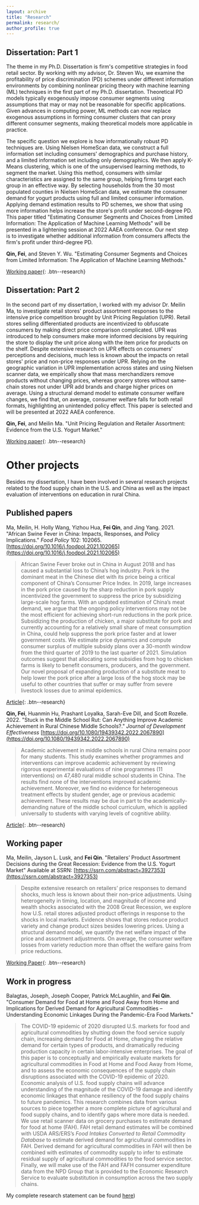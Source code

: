 ```yaml
---
layout: archive
title: "Research"
permalink: research/
author_profile: true
---
```


## Dissertation: Part 1

The theme in my Ph.D. Dissertation is firm's competitive strategies in food retail sector. By working with my advisor, Dr. Steven Wu, we examine the profitability of price discrimination (PD) schemes under different information environments by combining nonlinear pricing theory with machine learning (ML) techniques in the first part of my Ph.D. dissertation. Theoretical PD models typically exogenously impose consumer segments using assumptions that may or may not be reasonable for specific applications. Given advances in computing power, ML methods can now replace exogenous assumptions in forming consumer clusters that can proxy different consumer segments, making theoretical models more applicable in practice. 

The specific question we explore is how informationally robust PD techniques are. Using Nielsen HomeScan data, we construct a full information set including consumers' demographics and purchase history, and a limited information set including only demographics. We then apply K-Means clustering, which is one of the unsupervised learning methods, to segment the market. Using this method, consumers with similar characteristics are assigned to the same group, helping firms target each group in an effective way. By selecting households from the 30 most populated counties in Nielsen HomeScan data, we estimate the consumer demand for yogurt products using full and limited consumer information. Applying demand estimation results to PD schemes, we show that using more information helps increase the store's profit under second-degree PD. This paper titled "Estimating Consumer Segments and Choices from Limited Information: The Application of Machine Learning Methods" will be presented in a lightening session at 2022 AAEA conference. Our next step is to investigate whether additional information from consumers affects the firm's profit under third-degree PD.

**Qin, Fei**, and Steven Y. Wu. "Estimating Consumer Segments and Choices from Limited Information: The Application of Machine Learning Methods."

[Working paper](https://ssrn.com/abstract=4153003){: .btn--research}

## Dissertation: Part 2

In the second part of my dissertation, I worked with my advisor Dr. Meilin Ma, to investigate retail stores' product assortment responses to the intensive price competition brought by Unit Pricing Regulation (UPR). Retail stores selling differentiated products are incentivized to obfuscate consumers by making direct price comparison complicated. UPR was introduced to help consumers make more informed decisions by requiring the store to display the unit price along with the item price for products on the shelf. Despite extensive research on UPR effects on consumers' perceptions and decisions, much less is known about the impacts on retail stores' price and non-price responses under UPR. Relying on the geographic variation in UPR implementation across states and using Nielsen scanner data, we empirically show that mass merchandizers remove products without changing prices, whereas grocery stores without same-chain stores not under UPR add brands and charge higher prices on average. Using a structural demand model to estimate consumer welfare changes, we find that, on average, consumer welfare falls for both retail formats, highlighting an unintended policy effect. This paper is selected and will be presented at 2022 AAEA conference.

**Qin, Fei**, and Meilin Ma. "Unit Pricing Regulation and Retailer Assortment: Evidence from the U.S. Yogurt Market."

[Working paper](http://dx.doi.org/10.2139/ssrn.4153006){: .btn--research}

# Other projects

Besides my dissertation, I have been involved in several research projects related to the food supply chain in the U.S. and China as well as the impact evaluation of interventions on education in rural China.

## Published papers

Ma, Meilin, H. Holly Wang, Yizhou Hua, **Fei Qin**, and Jing Yang. 2021. "African Swine Fever in China: Impacts, Responses, and Policy Implications." *Food Policy* 102: 102065. [https://doi.org/10.1016/j.foodpol.2021.102065](https://doi.org/10.1016/j.foodpol.2021.102065)

> African Swine Fever broke out in China in August 2018 and has caused a substantial loss to China’s hog industry. Pork is the dominant meat in the Chinese diet with its price being a critical component of China’s Consumer Price Index. In 2019, large increases in the pork price caused by the sharp reduction in pork supply incentivized the government to suppress the price by subsidizing large-scale hog farms. With an updated estimation of China’s meat demand, we argue that the ongoing policy interventions may not be the most efficient for achieving short-run reductions in the pork price. Subsidizing the production of chicken, a major substitute for pork and currently accounting for a relatively small share of meat consumption in China, could help suppress the pork price faster and at lower government costs. We estimate price dynamics and compute consumer surplus of multiple subsidy plans over a 30-month window from the third quarter of 2019 to the last quarter of 2021. Simulation outcomes suggest that allocating some subsidies from hog to chicken farms is likely to benefit consumers, producers, and the government. Our novel proposal of expanding production of a substitute meat to help lower the pork price after a large loss of the hog stock may be useful to other countries that suffer or may suffer from severe livestock losses due to animal epidemics.

[Article](https://doi.org/10.1016/j.foodpol.2021.102065){: .btn--research}

**Qin, Fei**, Huanmin Hu, Prashant Loyalka, Sarah-Eve Dill, and Scott Rozelle. 2022. "Stuck in the Middle School Rut: Can Anything Improve Academic Achievement in Rural Chinese Middle Schools?." *Journal of Development Effectiveness* [https://doi.org/10.1080/19439342.2022.2067890](https://doi.org/10.1080/19439342.2022.2067890)

> Academic achievement in middle schools in rural China remains poor for many students. This study examines whether programmes and interventions can improve academic achievement by reviewing rigorous experimental evaluations of nine programmes (11 interventions) on 47,480 rural middle school students in China. The results find none of the interventions improved academic achievement. Moreover, we find no evidence for heterogeneous treatment effects by student gender, age or previous academic achievement. These results may be due in part to the academically-demanding nature of the middle school curriculum, which is applied universally to students with varying levels of cognitive ability.

[Article](https://doi.org/10.1080/19439342.2022.2067890){: .btn--research}

## Working paper

Ma, Meilin, Jayson L. Lusk, and **Fei Qin**. "Retailers’ Product Assortment Decisions during the Great Recession: Evidence from the U.S. Yogurt Market" Available at SSRN: [https://ssrn.com/abstract=3927353](https://ssrn.com/abstract=3927353)

> Despite extensive research on retailers’ price responses to demand shocks, much less is known about their non-price adjustments. Using heterogeneity in timing, location, and magnitude of income and wealth shocks associated with the 2008 Great Recession, we explore how U.S. retail stores adjusted product offerings in response to the shocks in local markets. Evidence shows that stores reduce product variety and change product sizes besides lowering prices. Using a structural demand model, we quantify the net welfare impact of the price and assortment adjustments. On average, the consumer welfare losses from variety reduction more than offset the welfare gains from price reductions.

[Working Paper](https://ssrn.com/abstract=3927353){: .btn--research}

## Work in progress

Balagtas, Joseph, Joseph Cooper, Patrick McLaughlin, and **Fei Qin**. "Consumer Demand for Food at Home and Food Away from Home and Implications for Derived Demand for Agricultural Commodities – Understanding Economic Linkages During the Pandemic-Era Food Markets."

> The COVID-19 epidemic of 2020 disrupted U.S. markets for food and agricultural commodities by shutting down the food service supply chain, increasing demand for Food at Home, changing the relative demand for certain types of products, and dramatically reducing production capacity in certain labor-intensive enterprises. The goal of this paper is to conceptually and empirically evaluate markets for agricultural commodities in Food at Home and Food Away from Home, and to assess the economic consequences of the supply chain disruptions associated with the COVID-19 epidemic of 2020. Economic analysis of U.S. food supply chains will advance understanding of the magnitude of the COVID-19 damage and identify economic linkages that enhance resiliency of the food supply chains to future pandemics. This research combines data from various sources to piece together a more complete picture of agricultural and food supply chains, and to identify gaps where more data is needed. We use retail scanner data on grocery purchases to estimate demand for food at home (FAH). FAH retail demand estimates will be combined with USDA ARS/ERS’s *Food Intakes Converted to Retail Commodity Database* to estimate derived demand for agricultural commodities in FAH. Derived demand for agricultural commodities in FAH will then be combined with estimates of commodity supply to infer to estimate residual supply of agricultural commodities to the food service sector. Finally, we will make use of the FAH and FAFH consumer expenditure data from the NPD Group that is provided to the Economic Research Service to evaluate substitution in consumption across the two supply chains.

My complete research statement can be found [here](https://drive.google.com/file/d/1BLNja7dDaEE0icdwMPHCKJ8Poqtxf53k/view?usp=sharing))
